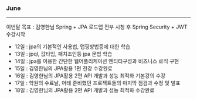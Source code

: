 ### June
---

이번달 목표 : 김영한님 Spring + JPA 로드맵 전부 시청 후 Spring Security + JWT 수강시작

- 12일 : jpa의 기본적인 사용법, 맵핑방법등에 대한 학습
- 13일 : jpql, 값타입, 패치조인등 jpa 문법 학습
- 14일 : jpa를 이용한 간단한 웹어플리케이션 엔티티구성과 비즈니스 로직 구현
- 15일 : 김영한님의 JPA활용 1편 전강 수강완료
- 16일 : 김영한님의 JPA활용 2편 API 개발과 성능 최적화 기본강의 수강
- 17일 : 학원의 수료날, 어태 준비했던 프로젝트들의 마지막 점검과 수정 및 발표
- 18일 : 김영한님의 JPA활용 2편 API 개발과 성능 최적화 수강완료

